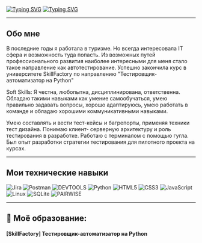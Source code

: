 [![Typing SVG](https://readme-typing-svg.herokuapp.com?font=Press+Start+2P&size=30&pause=1000&color=38C2FF&background=000000&center=true&vCenter=true&width=900&height=100&lines=%F0%9F%98%84+Привет!+Я+Елена)](https://git.io/typing-svg)
[![Typing SVG](https://readme-typing-svg.herokuapp.com?font=Press+Start+2P&size=30&pause=1000&color=38C2FF&background=000000&center=true&vCenter=true&width=900&height=100&lines=QA+инженер)](https://git.io/typing-svg)

-------------------

## Обо мне

В последние годы я работала в туризме. Но всегда интересовала IT сфера и возможность туда попасть. Из возможных путей профессионального развития наиболее интересными для меня стало такое направление как автотестирование. Успешно закончила курс в университете SkillFactory по направлению "Тестировщик- автоматизатор на Python"

Soft Skills: Я честна, любопытна, дисциплинирована, ответственна. Обладаю такими навыками как умение самообучаться, умею правильно задавать вопросы, хорошо адаптируюсь, умею работать в команде и обладаю хорошими коммуникативными навыками.

Умею составлять и вести тест-кейсы и багрепорты, применяя техники тест дизайна. Понимаю клиент- серверную архитектуру и роль тестирования в разработке. Работаю с терминалом с помощью гугла. Был опыт разработки стратегии тестирования для пилотного проекта на курсах.


-----------------


## Мои технические навыки
![Jira](https://img.shields.io/badge/jira-%230A0FFF.svg?style=for-the-badge&logo=jira&logoColor=white)
![Postman](https://img.shields.io/badge/Postman-FF6C37?style=for-the-badge&logo=postman&logoColor=white)
![DEVTOOLS](https://img.shields.io/badge/Devtools-3914AF?style=for-the-badge&logo=&logoColor=red)
![Python](https://img.shields.io/badge/python-3670A0?style=for-the-badge&logo=python&logoColor=ffdd54)
![HTML5](https://img.shields.io/badge/html5-%23E34F26.svg?style=for-the-badge&logo=html5&logoColor=white)
![CSS3](https://img.shields.io/badge/css3-%231572B6.svg?style=for-the-badge&logo=css3&logoColor=white)
![JavaScript](https://img.shields.io/badge/javascript-%23323330.svg?style=for-the-badge&logo=javascript&logoColor=%23F7DF1E)
![Linux](https://img.shields.io/badge/Linux-FCC624?style=for-the-badge&logo=linux&logoColor=black)
![SQLite](https://img.shields.io/badge/sqlite-%2307405e.svg?style=for-the-badge&logo=sqlite&logoColor=white)
![PAIRWISE](https://img.shields.io/badge/Pairwise-3914AF?style=for-the-badge&logo=&logoColor=ffdd54)


---------------


## 🌱 Моё образование:
#### [SkillFactory] Тестировщик-автоматизатор на Python 
